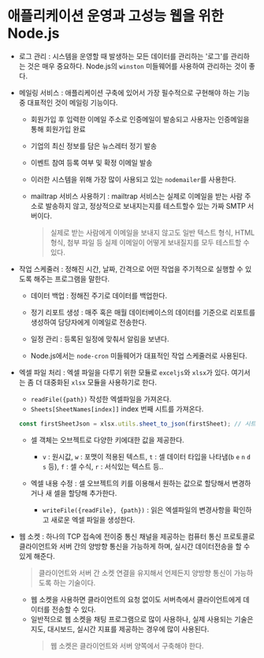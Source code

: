 # 애플리케이션 운영과 고성능 웹을 위한 Node.js

* 로그 관리 : 시스템을 운영할 때 발생하는 모든 데이터를 관리하는 '로그'를 관리하는 것은 매우 중요하다. Node.js의 `winston` 미들웨어를 사용하여 관리하는 것이 좋다.

* 메일링 서비스 : 애플리케이션 구축에 있어서 가장 필수적으로 구현해야 하는 기능 중 대표적인 것이 메일링 기능이다.
    * 회원가입 후 입력한 이메일 주소로 인증메일이 발송되고 사용자는 인증메일을 통해 회원가입 완료
    * 기업의 최신 정보를 담은 뉴스레터 정기 발송
    * 이벤트 참여 등록 여부 및 확정 이메일 발송

    * 이러한 시스템을 위해 가장 많이 사용되고 있는 `nodemailer`를 사용한다.
    
    * mailtrap 서비스 사용하기 : mailtrap 서비스는 실제로 이메일을 받는 사람 주소로 발송하지 않고, 정상적으로 보내지는지를 테스트할수 있는 가짜 SMTP 서버이다.
        > 실제로 받는 사람에게 이메일을 보내지 않고도 일반 텍스트 형식, HTML 형식, 첨부 파일 등 실제 이메일이 어떻게 보내질지를 모두 테스트할 수 있다.

* 작업 스케줄러 : 정해진 시간, 날짜, 간격으로 어떤 작업을 주기적으로 실행할 수 있도록 해주는 프로그램을 말한다.
    * 데이터 백업 : 정해진 주기로 데이터를 백업한다.
    * 정기 리포트 생성 : 매주 혹은 매월 데이터베이스의 데이터를 기준으로 리포트를 생성하여 담당자에게 이메일로 전송한다.
    * 일정 관리 : 등록된 일정에 맞춰서 알림을 보낸다.

    * Node.js에서는 `node-cron` 미들웨어가 대표적인 작업 스케줄러로 사용된다.

* 엑셀 파일 처리 : 엑셀 파일을 다루기 위한 모듈로 `exceljs`와 `xlsx`가 있다. 여기서는 좀 더 대중화된 `xlsx` 모듈을 사용하기로 한다.
    * `readFile({path})` 작성한 엑셀파일을 가져온다.
    * `Sheets[SheetNames[index]]` index 번째 시트를 가져온다.
    ```js
    const firstSheetJson = xlsx.utils.sheet_to_json(firstSheet); // 시트내용을 json 데이터로 변환한다.
    ```
    * 셀 객체는 오브젝트로 다양한 키에대한 값을 제공한다.
        * `v` : 원시값, `w` : 포맷이 적용된 텍스트, `t` : 셀 데이터 타입을 나타냄(`b` `e` `n` `d` `s` 등), `f` : 셀 수식, `r` : 서식있는 텍스트 등..

    * 엑셀 내용 수정 : 셀 오브젝트의 키를 이용해서 원하는 값으로 할당해서 변경하거나 새 셀을 할당해 추가한다.
        * `writeFile({readFile}, {path})` : 읽은 엑셀파일의 변경사항을 확인하고 새로운 엑셀 파일을 생성한다.

* 웹 소켓 : 하나의 TCP 접속에 전이중 통신 채널을 제공하는 컴퓨터 통신 프로토콜로 클라이언트와 서버 간의 양방향 통신을 가능하게 하며, 실시간 데이터전송을 할 수 있게 해준다.
    > 클라이언트와 서버 간 소켓 연결을 유지해서 언제든지 양방향 통신이 가능하도록 하는 기술이다.
    * 웹 소켓을 사용하면 클라이언트의 요청 없이도 서버측에서 클라이언트에게 데이터를 전송할 수 있다.
    * 일반적으로 웹 소켓을 채팅 프로그램으로 많이 사용하나, 실제 사용되는 기술은 지도, 대시보드, 실시간 지표를 제공하는 경우에 많이 사용된다.
        > 웹 소켓은 클라이언트와 서버 양쪽에서 구축해야 한다.


